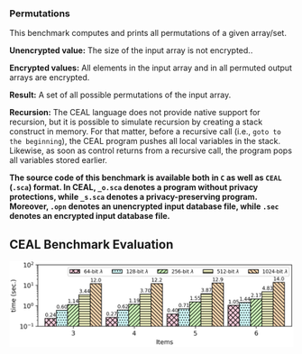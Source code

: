 ### Permutations
This benchmark computes and prints all permutations of a given array/set.

**Unencrypted value:** The size of the input array is not encrypted..

**Encrypted values:** All elements in the input array and in all permuted output arrays are encrypted.

**Result:** A set of all possible permutations of the input array.

**Recursion:** The CEAL language does not provide native support for recursion, but it is possible to simulate recursion by creating a stack construct in memory. For that matter, before a recursive call (i.e., ```goto to the beginning```), the CEAL program pushes all local variables in the stack. Likewise, as soon as control returns from a recursive call, the program pops all variables stored earlier.


**The source code of this benchmark is available both in `C` as well as `CEAL` (`.sca`) format. In CEAL, `_o.sca` denotes a program without privacy protections, while `_s.sca` denotes a privacy-preserving program. Moreover, `.opn` denotes an unencrypted input database file, while `.sec` denotes an encrypted input database file.**

CEAL Benchmark Evaluation
-------------------------
![alt text](../../graphs/perm.png)
